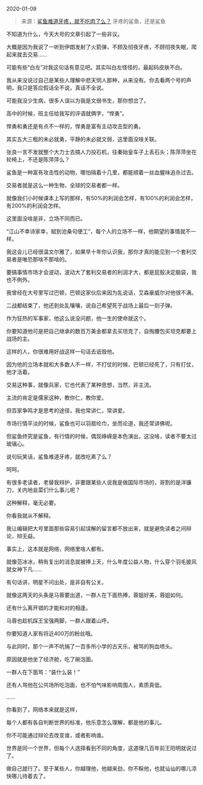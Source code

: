 2020-01-09

> 来源：[鲨鱼难道牙疼，就不吃肉了么？](http://mp.weixin.qq.com/s?__biz=MzU3NDc5Nzc0NQ==&mid=2247486245&idx=1&sn=ccc9424ed7c2d523484cca96f6450037&chksm=fd2da9fbca5a20ed8730cf196b00af331e1215c214fafce2735b5bd5c7d497d13569082e5c6f&scene=27#wechat_redirect)
> 牙疼的鲨鱼，还是鲨鱼

不知道为什么，今天大号的文章引起了一些非议。

  

大概是因为我说了一听到伊朗发射了火箭弹，不顾及彻夜牙疼，不顾彻夜失眠，爬起来就去交易......

  

可能有些“白左”对我这句话有意见吧。其实叫白左怪怪的，最起码皮肤不白。

  

我从来没说过自己是某些人理解中悲天悯人那种，从来没有。你去看两个号的声明，我只是答应假话全不说，真话不全说。

  

可能我没少生病，很多人误以为我是文弱书生，那你想岔了。

  

高中的时候，班主任给我写的评语就俩字，“悍勇”。

  

悍勇和勇还是有点不一样的，悍勇是富有主动攻击型的勇。

  

其实五大三粗的未必就勇，平静的未必就文弱，这里面没啥关联。

  

张良一言不发就整个大力士去搞人力投石机，往秦始皇车子上丢石头；陈萍萍坐在轮椅上，不还是陈萍萍么？

  

鲨鱼是一种富有攻击性的动物，哪怕隔着十几里，都能顺着一丝血腥味追杀过去。  

  

交易者就是这么一种生物，全球的交易者都一样。

  

就像我们小时候课本上写的那样，有50%的利润会怎样，有100%的利润会怎样，有200%的利润会怎样。

  

这里面没啥是非，立场不同而已。

  

“江山不幸诗家幸，赋到沧桑句便工”，每个人的立场不一样，他期望的事情就不一样。

  

我这会儿已经很温文尔雅了，如果早十年你认识我，那你才真的能见到一个套利交易者是唯恐那啥不那啥的。

  

要搞事情市场才会波动，波动大了套利交易者的利润才大，都是屁股决定脑袋，我也不例外。

  

我曾经在大号里写过巴顿，巴顿这家伙后来因为乱说话，艾森豪威尔对他很不满。

  

二战都结束了，他还到处乱嚷嚷，说自己希望死于战场上最后一刻子弹。

  

作为狂热的军事家，他这么说没问题，他一生的使命就这个。

  

你要知道他可是把自己继承的数百万美金都拿去买坦克了，自掏腰包买坦克都要上战场的主。

  

这样的人，你很难用好战这样一句话去诋毁他。

  

因为他的立场本就和大多数人不一样，不打仗的时候，巴顿已经死了，只有打仗，他才活着。

  

交易这种事，就像兵家，它也代表了某种思想，当然，非主流。

  

主流的肯定是儒家这种，教你仁，教你爱。

  

但百家争鸣才是思考的途径，我也常讲仁，常讲爱。

  

市场行情平淡的时候，鲨鱼也可以羽扇纶巾，坐而论道，我还常讲佛呢。

  

但鲨鱼终究是鲨鱼，有行情的时候，偶现峥嵘是本色演出，这没啥，读者不要太过玻璃心。

  

说句玩笑话，鲨鱼难道牙疼，就改吃素了么？

  

呵呵。

  

有很多老读者，老替我辩护，非要跟某些人说我是做国际市场的，哥割的是洋镰刀，关内地韭菜们什么事儿呢？

  

这种解释，毫无必要。

  

你看我就从不解释。

  

我让编辑把大号里面那些容易引起误解的留言都不放出来，就是避免读者之间辩论，辩无益。

  

事实上，这本就是网络，网络里啥人都有。  

  

就像范冰冰，稍有复出的消息就被捧上天，什么年度公益人物，什么穿个羽毛披风就女神下凡......

  

有句话讲，明星不问出处，是非自有公关。

  

就像这两天的头条是马蓉要出道，一群人在下面热捧，蓉姐好美，蓉姐如何。

  

还有什么离开错的才能和对的相逢。

  

马蓉也趁机踩王宝强两脚，一群人跟着山呼。

  

你要知道人家有将近400万的粉丝哦。

  

与此同时，那个一声不吭捐了一百多所小学的古天乐，被骂的狗血喷头。

  

原因就是他坐了经济舱，吃了碗泡面。

  

一群人在下面骂：“装什么装！”

  

还有人骂他在公共场所吃泡面，也不怕气味影响周围人，素质真低。

  

......

  

你看到了，网络本来就是这样，

  

每个人都有各自判断世界的标准，他乐意怎么理解，都是他的事儿。

  

你不可能通过辩论去改变谁，或者影响谁。

  

世界是同一个世界，但每个人选择看到不同的角度，这道理几百年前王阳明就说过了。

  

做自己就行了。至于某些人，你越理他，他越来劲，你不睬他，也就讪讪的哪儿凉快哪儿待着去了。

